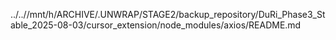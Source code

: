 ../..//mnt/h/ARCHIVE/.UNWRAP/STAGE2/backup_repository/DuRi_Phase3_Stable_2025-08-03/cursor_extension/node_modules/axios/README.md